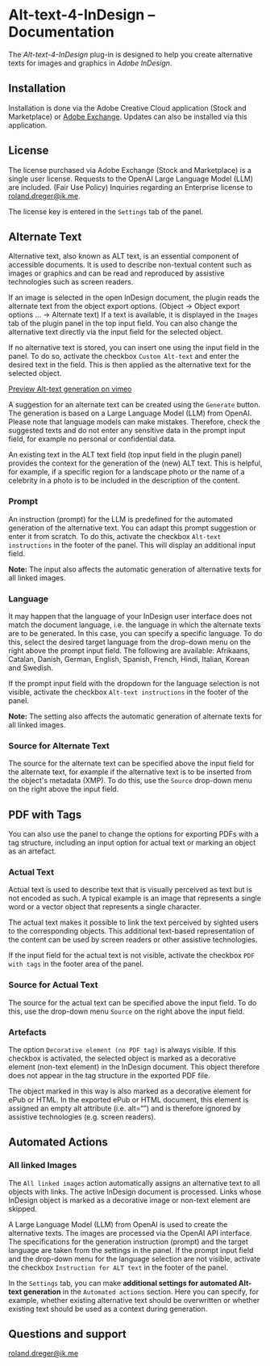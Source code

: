 # Alt-text-4-InDesign – Documentation

The *Alt-text-4-InDesign* plug-in is designed to help you create alternative texts for images and graphics in *Adobe InDesign*.

## Installation

Installation is done via the Adobe Creative Cloud application (Stock and Marketplace) or [Adobe Exchange](https://exchange.adobe.com/apps/cc/1c6b7a83/alt-text-for-indesign). Updates can also be installed via this application. 

## License

The license purchased via Adobe Exchange (Stock and Marketplace) is a single user license. Requests to the OpenAI Large Language Model (LLM) are included. (Fair Use Policy) Inquiries regarding an Enterprise license to [roland.dreger@ik.me](mailto:roland.dreger@ik.me).

The license key is entered in the `Settings` tab of the panel.

## Alternate Text

Alternative text, also known as ALT text, is an essential component of accessible documents. It is used to describe non-textual content such as images or graphics and can be read and reproduced by assistive technologies such as screen readers.

If an image is selected in the open InDesign document, the plugin reads the alternate text from the object export options. (Object → Object export options ... → Alternate text) If a text is available, it is displayed in the `Images` tab of the plugin panel in the top input field. You can also change the alternative text directly via the input field for the selected object.

If no alternative text is stored, you can insert one using the input field in the panel. To do so, activate the checkbox `Custom Alt-text` and enter the desired text in the field. This is then applied as the alternative text for the selected object.

[Preview Alt-text generation on vimeo](https://vimeo.com/1026952093)

A suggestion for an alternate text can be created using the `Generate` button. The generation is based on a Large Language Model (LLM) from OpenAI. Please note that language models can make mistakes. Therefore, check the suggested texts and do not enter any sensitive data in the prompt input field, for example no personal or confidential data.

An existing text in the ALT text field (top input field in the plugin panel) provides the context for the generation of the (new) ALT text. This is helpful, for example, if a specific region for a landscape photo or the name of a celebrity in a photo is to be included in the description of the content.

### Prompt

An instruction (prompt) for the LLM is predefined for the automated generation of the alternative text. You can adapt this prompt suggestion or enter it from scratch. To do this, activate the checkbox `Alt-text instructions` in the footer of the panel. This will display an additional input field.

**Note:** The input also affects the automatic generation of alternative texts for all linked images.

### Language

It may happen that the language of your InDesign user interface does not match the document language, i.e. the language in which the alternate texts are to be generated. In this case, you can specify a specific language. To do this, select the desired target language from the drop-down menu on the right above the prompt input field. The following are available: Afrikaans, Catalan, Danish, German, English, Spanish, French, Hindi, Italian, Korean and Swedish.

If the prompt input field with the dropdown for the language selection is not visible, activate the checkbox `Alt-text instructions` in the footer of the panel.

**Note:** The setting also affects the automatic generation of alternate texts for all linked images.

### Source for Alternate Text

The source for the alternate text can be specified above the input field for the alternate text, for example if the alternative text is to be inserted from the object's metadata (XMP). To do this, use the `Source` drop-down menu on the right above the input field.

## PDF with Tags

You can also use the panel to change the options for exporting PDFs with a tag structure, including an input option for actual text or marking an object as an artefact.

### Actual Text

Actual text is used to describe text that is visually perceived as text but is not encoded as such. A typical example is an image that represents a single word or a vector object that represents a single character. 

The actual text makes it possible to link the text perceived by sighted users to the corresponding objects. This additional text-based representation of the content can be used by screen readers or other assistive technologies. 

If the input field for the actual text is not visible, activate the checkbox `PDF with tags` in the footer area of the panel.

### Source for Actual Text

The source for the actual text can be specified above the input field. To do this, use the drop-down menu `Source` on the right above the input field.

### Artefacts

The option `Decorative element (no PDF tag)` is always visible. If this checkbox is activated, the selected object is marked as a decorative element (non-text element) in the InDesign document. This object therefore does not appear in the tag structure in the exported PDF file.

The object marked in this way is also marked as a decorative element for ePub or HTML. In the exported ePub or HTML document, this element is assigned an empty alt attribute (i.e. alt=“”) and is therefore ignored by assistive technologies (e.g. screen readers).

## Automated Actions
### All linked Images

The `All linked images` action automatically assigns an alternative text to all objects with links. The active InDesign document is processed. Links whose InDesign object is marked as a decorative image or non-text element are skipped. 

A Large Language Model (LLM) from OpenAI is used to create the alternative texts. The images are processed via the OpenAI API interface. The specifications for the generation instruction (prompt) and the target language are taken from the settings in the panel. If the prompt input field and the drop-down menu for the language selection are not visible, activate the checkbox `Instruction for ALT text` in the footer of the panel.

In the `Settings` tab, you can make **additional settings for automated Alt-text generation** in the `Automated actions` section. Here you can specify, for example, whether existing alternative text should be overwritten or whether existing text should be used as a context during generation.

## Questions and support

[roland.dreger@ik.me](mailto:roland.dreger@ik.me)